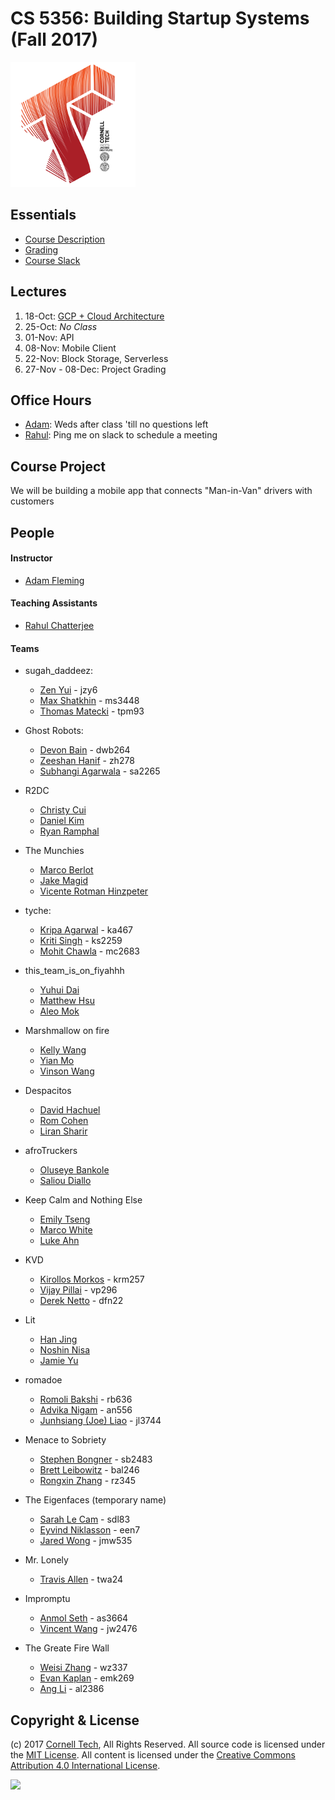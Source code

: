 CS 5356: Building Startup Systems (Fall 2017)
===============================================

![Cornell Tech](images/CT_logo1.png)

Essentials
----------

* [Course Description](course/description.md)
* [Grading](course/grading.md)
* [Course Slack](https://ct-cs5356-fall2017.slack.com)

Lectures
--------

1.  18-Oct: [GCP + Cloud Architecture](lectures/section_b/lecture_1.pdf)
2.  25-Oct: *No Class*
3.  01-Nov: API
4.  08-Nov: Mobile Client
6.  22-Nov: Block Storage, Serverless
7.  27-Nov - 08-Dec: Project Grading

Office Hours
--------

* [Adam](/people/adam-fleming.md): Weds after class 'till no questions left
* [Rahul](/people/rahul-chatterjee.md): Ping me on slack to schedule a meeting

Course Project
--------

We will be building a mobile app that connects "Man-in-Van" drivers with customers

People
------

#### Instructor

* [Adam Fleming](people/adam-fleming.md)


#### Teaching Assistants


* [Rahul Chatterjee](people/rahul-chatterjee.md)


#### Teams
* sugah_daddeez:
  * [Zen Yui](people/zen-yui.md) - jzy6
  * [Max Shatkhin](people/max-shatkhin.md) - ms3448
  * [Thomas Matecki](people/thomas-matecki.md) - tpm93

* Ghost Robots:
  * [Devon Bain](people/devon-bain.md) - dwb264
  * [Zeeshan Hanif](people/zeeshan-hanif.md) - zh278
  * [Subhangi Agarwala](people/subhangi-agarwala.md) - sa2265

* R2DC
  * [Christy Cui](people/christy-cui.md)
  * [Daniel Kim](people/daniel-kim.md)
  * [Ryan Ramphal](people/ryan-ramphal.md)

* The Munchies
  * [Marco Berlot](people/marco-berlot.md)
  * [Jake Magid](people/jake-magid.md)
  * [Vicente Rotman Hinzpeter](people/vicente-rotman-hinzpeter.md)

* tyche:
  * [Kripa Agarwal](people/kripa-agarwal.md) - ka467
  * [Kriti Singh](people/kriti-singh.md) - ks2259
  * [Mohit Chawla](people/mohit-chawla.md) - mc2683

* this_team_is_on_fiyahhh
  * [Yuhui Dai](people/yuihui-dai.md)
  * [Matthew Hsu](people/matthew-hsu.md)
  * [Aleo Mok](people/aleo-mok.md)

* Marshmallow on fire
  * [Kelly Wang](people/chenyang-wang.md)
  * [Yian Mo](people/yian-mo.md)
  * [Vinson Wang](people/vinson-wang.md)

* Despacitos
  * [David Hachuel](people/david-hachuel.md)
  * [Rom Cohen](people/rom-cohen.md)
  * [Liran Sharir](people/liran-sharir.md)

* afroTruckers
  * [Oluseye Bankole](people/seye-bankole.md)
  * [Saliou Diallo](people/saliou-diallo.md)

* Keep Calm and Nothing Else
  * [Emily Tseng](people/emily-tseng.md)
  * [Marco White](people/marco-white.md)
  * [Luke Ahn](people/luke-ahn.md)

* KVD
  * [Kirollos Morkos](people/kirollos-morkos.md) - krm257
  * [Vijay Pillai](people/vijay-pillai.md) - vp296
  * [Derek Netto](people/derek-netto.md) - dfn22

* Lit
  * [Han Jing](people/han-jing.md)
  * [Noshin Nisa](people/noshin-anjum-nisa.md)
  * [Jamie Yu](people/jamie-yu.md)

* romadoe
  * [Romoli Bakshi](people/romoli-bakshi.md) - rb636
  * [Advika Nigam](people/advika-nigam.md) - an556
  * [Junhsiang (Joe) Liao](people/junhsiang-liao.md) - jl3744
  
* Menace to Sobriety
  * [Stephen Bongner](people/stephen-bongner.md) - sb2483
  * [Brett Leibowitz](people/brett-leibowitz.md) - bal246
  * [Rongxin Zhang](people/rongxin-zhang.md) - rz345

* The Eigenfaces (temporary name)
  * [Sarah Le Cam](people/sarah-le-cam.md) - sdl83
  * [Eyvind Niklasson](people/eyvind-niklasson.md) - een7
  * [Jared Wong](people/jared-wong.md) - jmw535

* Mr. Lonely
  * [Travis Allen](people/travis-allen.md) - twa24

* Impromptu
  * [Anmol Seth](people/anmol-seth.md) - as3664
  * [Vincent Wang](people/jialiang-wang.md) - jw2476
  
* The Greate Fire Wall
  * [Weisi Zhang](people/weisi-zhang.md) - wz337
  * [Evan Kaplan](people/evan-kaplan.md) - emk269
  * [Ang Li](people/ang-li.md) - al2386

Copyright & License
-------------------
(c) 2017 [Cornell Tech](http://www.cs.cornell.edu), All Rights Reserved.
All source code is licensed under the [MIT License](MIT-LICENSE.txt).
All content is licensed under the [Creative Commons Attribution 4.0 International License](CC-BY-4.0-LICENSE.txt).

<a href='https://creativecommons.org/licenses/by/4.0'>![](https://i.creativecommons.org/l/by/4.0/88x31.png)</a>
